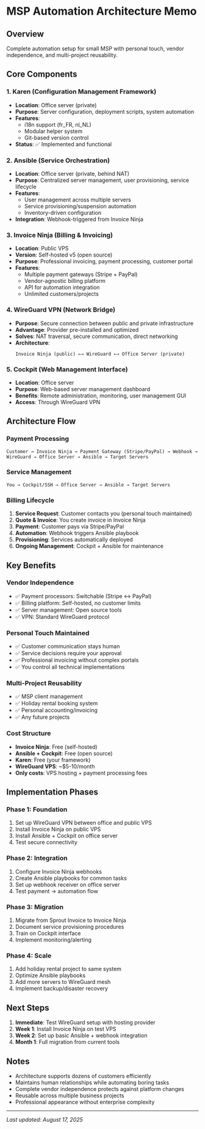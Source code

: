 # MSP Automation Architecture Memo

## Overview
Complete automation setup for small MSP with personal touch, vendor independence, and multi-project reusability.

## Core Components

### 1. Karen (Configuration Management Framework)
- **Location**: Office server (private)
- **Purpose**: Server configuration, deployment scripts, system automation
- **Features**: 
  - i18n support (fr_FR, nl_NL)
  - Modular helper system
  - Git-based version control
- **Status**: ✅ Implemented and functional

### 2. Ansible (Service Orchestration)
- **Location**: Office server (private, behind NAT)
- **Purpose**: Centralized server management, user provisioning, service lifecycle
- **Features**:
  - User management across multiple servers
  - Service provisioning/suspension automation
  - Inventory-driven configuration
- **Integration**: Webhook-triggered from Invoice Ninja

### 3. Invoice Ninja (Billing & Invoicing)
- **Location**: Public VPS
- **Version**: Self-hosted v5 (open source)
- **Purpose**: Professional invoicing, payment processing, customer portal
- **Features**:
  - Multiple payment gateways (Stripe + PayPal)
  - Vendor-agnostic billing platform
  - API for automation integration
  - Unlimited customers/projects

### 4. WireGuard VPN (Network Bridge)
- **Purpose**: Secure connection between public and private infrastructure
- **Advantage**: Provider pre-installed and optimized
- **Solves**: NAT traversal, secure communication, direct networking
- **Architecture**: 
  ```
  Invoice Ninja (public) ←→ WireGuard ←→ Office Server (private)
  ```

### 5. Cockpit (Web Management Interface)
- **Location**: Office server
- **Purpose**: Web-based server management dashboard
- **Benefits**: Remote administration, monitoring, user management GUI
- **Access**: Through WireGuard VPN

## Architecture Flow

### Payment Processing
```
Customer → Invoice Ninja → Payment Gateway (Stripe/PayPal) → Webhook → WireGuard → Office Server → Ansible → Target Servers
```

### Service Management
```
You → Cockpit/SSH → Office Server → Ansible → Target Servers
```

### Billing Lifecycle
1. **Service Request**: Customer contacts you (personal touch maintained)
2. **Quote & Invoice**: You create invoice in Invoice Ninja
3. **Payment**: Customer pays via Stripe/PayPal
4. **Automation**: Webhook triggers Ansible playbook
5. **Provisioning**: Services automatically deployed
6. **Ongoing Management**: Cockpit + Ansible for maintenance

## Key Benefits

### Vendor Independence
- ✅ Payment processors: Switchable (Stripe ↔ PayPal)
- ✅ Billing platform: Self-hosted, no customer limits
- ✅ Server management: Open source tools
- ✅ VPN: Standard WireGuard protocol

### Personal Touch Maintained
- ✅ Customer communication stays human
- ✅ Service decisions require your approval
- ✅ Professional invoicing without complex portals
- ✅ You control all technical implementations

### Multi-Project Reusability
- ✅ MSP client management
- ✅ Holiday rental booking system
- ✅ Personal accounting/invoicing
- ✅ Any future projects

### Cost Structure
- **Invoice Ninja**: Free (self-hosted)
- **Ansible + Cockpit**: Free (open source)
- **Karen**: Free (your framework)
- **WireGuard VPS**: ~$5-10/month
- **Only costs**: VPS hosting + payment processing fees

## Implementation Phases

### Phase 1: Foundation
1. Set up WireGuard VPN between office and public VPS
2. Install Invoice Ninja on public VPS
3. Install Ansible + Cockpit on office server
4. Test secure connectivity

### Phase 2: Integration
1. Configure Invoice Ninja webhooks
2. Create Ansible playbooks for common tasks
3. Set up webhook receiver on office server
4. Test payment → automation flow

### Phase 3: Migration
1. Migrate from Sprout Invoice to Invoice Ninja
2. Document service provisioning procedures
3. Train on Cockpit interface
4. Implement monitoring/alerting

### Phase 4: Scale
1. Add holiday rental project to same system
2. Optimize Ansible playbooks
3. Add more servers to WireGuard mesh
4. Implement backup/disaster recovery

## Next Steps
1. **Immediate**: Test WireGuard setup with hosting provider
2. **Week 1**: Install Invoice Ninja on test VPS
3. **Week 2**: Set up basic Ansible + webhook integration
4. **Month 1**: Full migration from current tools

## Notes
- Architecture supports dozens of customers efficiently
- Maintains human relationships while automating boring tasks
- Complete vendor independence protects against platform changes
- Reusable across multiple business projects
- Professional appearance without enterprise complexity

---
*Last updated: August 17, 2025*
